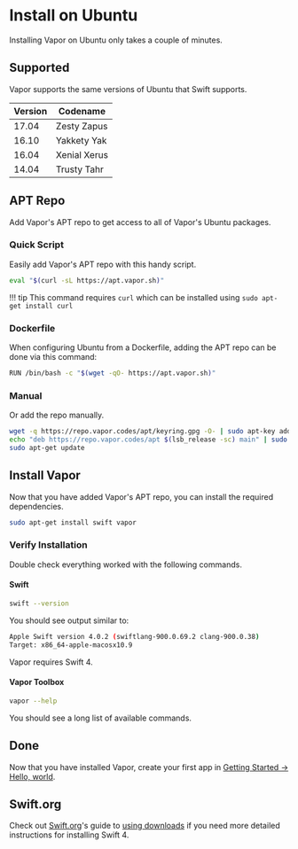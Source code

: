 # Install on Ubuntu

Installing Vapor on Ubuntu only takes a couple of minutes.

## Supported

Vapor supports the same versions of Ubuntu that Swift supports.

| Version | Codename     |
|---------|--------------|
| 17.04   | Zesty Zapus  |
| 16.10   | Yakkety Yak  |
| 16.04   | Xenial Xerus |
| 14.04   | Trusty Tahr  |

## APT Repo

Add Vapor's APT repo to get access to all of Vapor's Ubuntu packages.

### Quick Script

Easily add Vapor's APT repo with this handy script.

```sh
eval "$(curl -sL https://apt.vapor.sh)"
```

!!! tip
	This command requires `curl` which can be installed using `sudo apt-get install curl`

### Dockerfile

When configuring Ubuntu from a Dockerfile, adding the APT repo can be done via this command:
```sh
RUN /bin/bash -c "$(wget -qO- https://apt.vapor.sh)"
```

### Manual

Or add the repo manually.

```sh
wget -q https://repo.vapor.codes/apt/keyring.gpg -O- | sudo apt-key add -
echo "deb https://repo.vapor.codes/apt $(lsb_release -sc) main" | sudo tee /etc/apt/sources.list.d/vapor.list
sudo apt-get update
```

## Install Vapor

Now that you have added Vapor's APT repo, you can install the required dependencies.

```sh
sudo apt-get install swift vapor
```

### Verify Installation

Double check everything worked with the following commands.

#### Swift

```sh
swift --version
```

You should see output similar to:

```sh
Apple Swift version 4.0.2 (swiftlang-900.0.69.2 clang-900.0.38)
Target: x86_64-apple-macosx10.9
```

Vapor requires Swift 4.

#### Vapor Toolbox

```sh
vapor --help
```

You should see a long list of available commands.

## Done

Now that you have installed Vapor, create your first app in [Getting Started &rarr; Hello, world](../getting-started/hello-world.md).

## Swift.org

Check out [Swift.org](https://swift.org)'s guide to [using downloads](https://swift.org/download/#using-downloads) if you need more detailed instructions for installing Swift 4.
